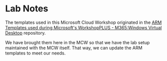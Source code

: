 # Lab Notes

The templates used in this Microsoft Cloud Workshop originated in the [ARM Templates used during Microsoft's WorkshopPLUS - M365:Windows Virtual Desktop](https://github.com/PeterR-msft/M365WVDWS) repository.

We have brought them here in the MCW so that we have the lab setup maintained with the MCW itself. That way, we can update the ARM templates to meet our needs.